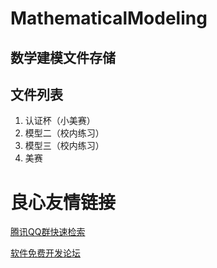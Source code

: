 # MathematicalModeling

## 数学建模文件存储

## 文件列表
1. 认证杯（小美赛）
1. 模型二（校内练习）
1. 模型三（校内练习）
1. 美赛



 # 良心友情链接

[腾讯QQ群快速检索](http://u.720life.cn/s/8cf73f7c)

[软件免费开发论坛](http://u.720life.cn/s/bbb01dc0)